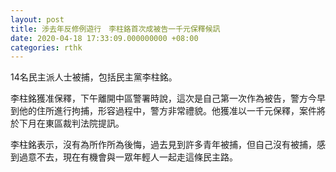 ```yaml
---
layout: post
title: 涉去年反修例遊行　李柱鉻首次成被告一千元保釋候訊
date: 2020-04-18 17:33:09.000000000 +08:00
categories: rthk
---
```


14名民主派人士被捕，包括民主黨李柱銘。

李柱銘獲准保釋，下午離開中區警署時說，這次是自己第一次作為被告，警方今早到他的住所進行拘捕，形容過程中，警方非常禮貌。他獲准以一千元保釋，案件將於下月在東區裁判法院提訊。

李柱銘表示，沒有為所作所為後悔，過去見到許多青年被捕，但自己沒有被捕，感到過意不去，現在有機會與一眾年輕人一起走這條民主路。
